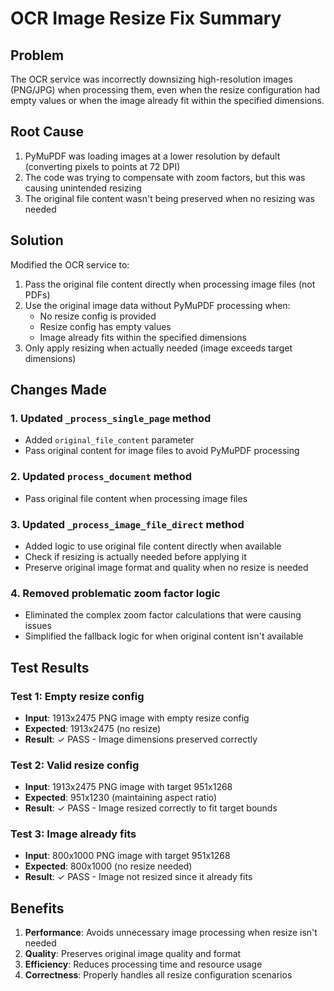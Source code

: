 # OCR Image Resize Fix Summary

## Problem
The OCR service was incorrectly downsizing high-resolution images (PNG/JPG) when processing them, even when the resize configuration had empty values or when the image already fit within the specified dimensions.

## Root Cause
1. PyMuPDF was loading images at a lower resolution by default (converting pixels to points at 72 DPI)
2. The code was trying to compensate with zoom factors, but this was causing unintended resizing
3. The original file content wasn't being preserved when no resizing was needed

## Solution
Modified the OCR service to:
1. Pass the original file content directly when processing image files (not PDFs)
2. Use the original image data without PyMuPDF processing when:
   - No resize config is provided
   - Resize config has empty values
   - Image already fits within the specified dimensions
3. Only apply resizing when actually needed (image exceeds target dimensions)

## Changes Made

### 1. Updated `_process_single_page` method
- Added `original_file_content` parameter
- Pass original content for image files to avoid PyMuPDF processing

### 2. Updated `process_document` method  
- Pass original file content when processing image files

### 3. Updated `_process_image_file_direct` method
- Added logic to use original file content directly when available
- Check if resizing is actually needed before applying it
- Preserve original image format and quality when no resize is needed

### 4. Removed problematic zoom factor logic
- Eliminated the complex zoom factor calculations that were causing issues
- Simplified the fallback logic for when original content isn't available

## Test Results

### Test 1: Empty resize config
- **Input**: 1913x2475 PNG image with empty resize config
- **Expected**: 1913x2475 (no resize)
- **Result**: ✓ PASS - Image dimensions preserved correctly

### Test 2: Valid resize config
- **Input**: 1913x2475 PNG image with target 951x1268
- **Expected**: 951x1230 (maintaining aspect ratio)
- **Result**: ✓ PASS - Image resized correctly to fit target bounds

### Test 3: Image already fits
- **Input**: 800x1000 PNG image with target 951x1268
- **Expected**: 800x1000 (no resize needed)
- **Result**: ✓ PASS - Image not resized since it already fits

## Benefits
1. **Performance**: Avoids unnecessary image processing when resize isn't needed
2. **Quality**: Preserves original image quality and format
3. **Efficiency**: Reduces processing time and resource usage
4. **Correctness**: Properly handles all resize configuration scenarios
